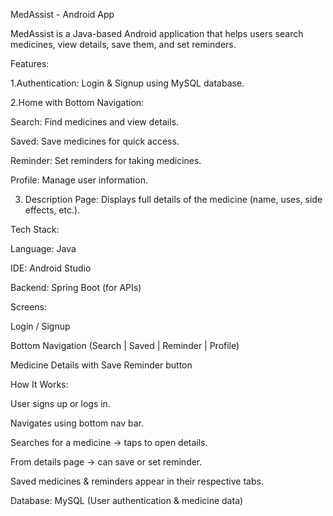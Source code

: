 MedAssist - Android App

MedAssist is a Java-based Android application that helps users search medicines, view details, save them, and set reminders.


Features:

1.Authentication: Login & Signup using MySQL database.

2.Home with Bottom Navigation:

Search: Find medicines and view details.

Saved: Save medicines for quick access.

Reminder: Set reminders for taking medicines.

Profile: Manage user information.

3. Description Page: Displays full details of the medicine (name, uses, side effects, etc.).


Tech Stack:

Language: Java

IDE: Android Studio

Backend: Spring Boot (for APIs)


Screens:

Login / Signup

Bottom Navigation (Search | Saved | Reminder | Profile)

Medicine Details with Save Reminder button


How It Works:

User signs up or logs in.

Navigates using bottom nav bar.

Searches for a medicine → taps to open details.

From details page → can save or set reminder.

Saved medicines & reminders appear in their respective tabs.

Database: MySQL (User authentication & medicine data)
